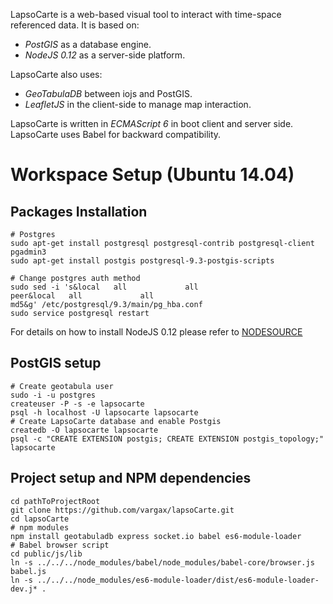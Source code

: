 LapsoCarte is a web-based visual tool to interact with time-space referenced data. It is based on:

- *PostGIS* as a database engine.
- *NodeJS 0.12* as a server-side platform.

LapsoCarte also uses:

- *GeoTabulaDB* between iojs and PostGIS.
- *LeafletJS* in the client-side to manage map interaction.

LapsoCarte is written in *ECMAScript 6* in boot client and server side. LapsoCarte uses Babel for backward compatibility.

# Workspace Setup (Ubuntu 14.04)
## Packages Installation
```
# Postgres
sudo apt-get install postgresql postgresql-contrib postgresql-client pgadmin3
sudo apt-get install postgis postgresql-9.3-postgis-scripts

# Change postgres auth method
sudo sed -i 's&local   all             all                                     peer&local   all             all                                     md5&g' /etc/postgresql/9.3/main/pg_hba.conf
sudo service postgresql restart
```
For details on how to install NodeJS 0.12 please refer to [NODESOURCE](https://nodesource.com/blog/nodejs-v012-iojs-and-the-nodesource-linux-repositories)

## PostGIS setup
```
# Create geotabula user
sudo -i -u postgres
createuser -P -s -e lapsocarte
psql -h localhost -U lapsocarte lapsocarte
# Create LapsoCarte database and enable Postgis
createdb -O lapsocarte lapsocarte
psql -c "CREATE EXTENSION postgis; CREATE EXTENSION postgis_topology;" lapsocarte
```
## Project setup and NPM dependencies
```
cd pathToProjectRoot
git clone https://github.com/vargax/lapsoCarte.git
cd lapsoCarte
# npm modules
npm install geotabuladb express socket.io babel es6-module-loader
# Babel browser script
cd public/js/lib
ln -s ../../../node_modules/babel/node_modules/babel-core/browser.js babel.js
ln -s ../../../node_modules/es6-module-loader/dist/es6-module-loader-dev.j* .
```